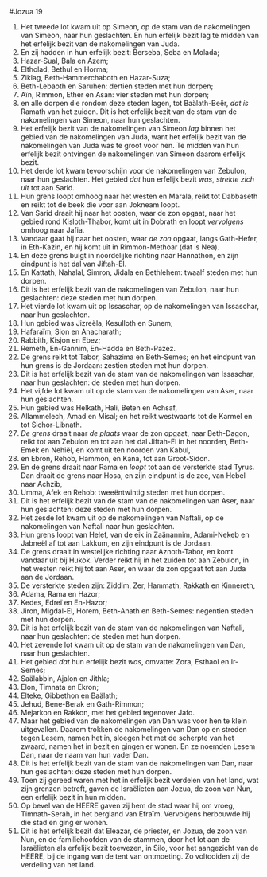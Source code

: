 #Jozua 19
1. Het tweede lot kwam uit op Simeon, op de stam van de nakomelingen van Simeon, naar hun geslachten. En hun erfelijk bezit lag te midden van het erfelijk bezit van de nakomelingen van Juda.
2. En zij hadden in hun erfelijk bezit: Berseba, Seba en Molada;
3. Hazar-Sual, Bala en Azem;
4. Eltholad, Bethul en Horma;
5. Ziklag, Beth-Hammerchaboth en Hazar-Suza;
6. Beth-Lebaoth en Saruhen: dertien steden met hun dorpen;
7. Aïn, Rimmon, Ether en Asan: vier steden met hun dorpen;
8. en alle dorpen die rondom deze steden lagen, tot Baälath-Beër, *dat is* Ramath van het zuiden. Dit is het erfelijk bezit van de stam van de nakomelingen van Simeon, naar hun geslachten.
9. Het erfelijk bezit van de nakomelingen van Simeon *lag* binnen het gebied van de nakomelingen van Juda, want het erfelijk bezit van de nakomelingen van Juda was te groot voor hen. Te midden van hun erfelijk bezit ontvingen de nakomelingen van Simeon daarom erfelijk bezit.
10. Het derde lot kwam tevoorschijn voor de nakomelingen van Zebulon, naar hun geslachten. Het gebied *dat* hun erfelijk bezit *was*, *strekte zich uit* tot aan Sarid.
11. Hun grens loopt omhoog naar het westen en Marala, reikt tot Dabbaseth en reikt tot de beek die voor aan Jokneam loopt.
12. Van Sarid draait hij naar het oosten, waar de zon opgaat, naar het gebied rond Kisloth-Thabor, komt uit in Dobrath en loopt *vervolgens* omhoog naar Jafia.
13. Vandaar gaat hij naar het oosten, waar *de zon* opgaat, langs Gath-Hefer, in Eth-Kazin, en hij komt uit in Rimmon-Methoar (dat is Nea).
14. En deze grens buigt in noordelijke richting naar Hannathon, en zijn eindpunt is het dal van Jiftah-El.
15. En Kattath, Nahalal, Simron, Jidala en Bethlehem: twaalf steden met hun dorpen.
16. Dit is het erfelijk bezit van de nakomelingen van Zebulon, naar hun geslachten: deze steden met hun dorpen.
17. Het vierde lot kwam uit op Issaschar, op de nakomelingen van Issaschar, naar hun geslachten.
18. Hun gebied was Jizreëla, Kesulloth en Sunem;
19. Hafaraïm, Sion en Anacharath;
20. Rabbith, Kisjon en Ebez;
21. Remeth, En-Gannim, En-Hadda en Beth-Pazez.
22. De grens reikt tot Tabor, Sahazima en Beth-Semes; en het eindpunt van hun grens is de Jordaan: zestien steden met hun dorpen.
23. Dit is het erfelijk bezit van de stam van de nakomelingen van Issaschar, naar hun geslachten: de steden met hun dorpen.
24. Het vijfde lot kwam uit op de stam van de nakomelingen van Aser, naar hun geslachten.
25. Hun gebied was Helkath, Hali, Beten en Achsaf,
26. Allammelech, Amad en Misal; en het reikt westwaarts tot de Karmel en tot Sichor-Libnath.
27. *De grens* draait naar *de plaats* waar de zon opgaat, naar Beth-Dagon, reikt tot aan Zebulon en tot aan het dal Jiftah-El in het noorden, Beth-Emek en Nehiël, en komt uit ten noorden van Kabul,
28. en Ebron, Rehob, Hammon, en Kana, tot aan Groot-Sidon.
29. En de grens draait naar Rama en *loopt* tot aan de versterkte stad Tyrus. Dan draait de grens naar Hosa, en zijn eindpunt is de zee, van Hebel naar Achzib,
30. Umma, Afek en Rehob: tweeëntwintig steden met hun dorpen.
31. Dit is het erfelijk bezit van de stam van de nakomelingen van Aser, naar hun geslachten: deze steden met hun dorpen.
32. Het zesde lot kwam uit op de nakomelingen van Naftali, op de nakomelingen van Naftali naar hun geslachten.
33. Hun grens loopt van Helef, van de eik in Zaänannim, Adami-Nekeb en Jabneël af tot aan Lakkum, en zijn eindpunt is de Jordaan.
34. De grens draait in westelijke richting naar Aznoth-Tabor, en komt vandaar uit bij Hukok. Verder reikt hij in het zuiden tot aan Zebulon, in het westen reikt hij tot aan Aser, en waar de zon opgaat tot aan Juda aan de Jordaan.
35. De versterkte steden zijn: Ziddim, Zer, Hammath, Rakkath en Kinnereth,
36. Adama, Rama en Hazor;
37. Kedes, Edreï en En-Hazor;
38. Jiron, Migdal-El, Horem, Beth-Anath en Beth-Semes: negentien steden met hun dorpen.
39. Dit is het erfelijk bezit van de stam van de nakomelingen van Naftali, naar hun geslachten: de steden met hun dorpen.
40. Het zevende lot kwam uit op de stam van de nakomelingen van Dan, naar hun geslachten.
41. Het gebied *dat* hun erfelijk bezit *was*, omvatte: Zora, Esthaol en Ir-Semes;
42. Saälabbin, Ajalon en Jithla;
43. Elon, Timnata en Ekron;
44. Elteke, Gibbethon en Baälath;
45. Jehud, Bene-Berak en Gath-Rimmon;
46. Mejarkon en Rakkon, met het gebied tegenover Jafo.
47. Maar het gebied van de nakomelingen van Dan was voor hen te klein uitgevallen. Daarom trokken de nakomelingen van Dan op en streden tegen Lesem, namen het in, sloegen het met de scherpte van het zwaard, namen het in bezit en gingen er wonen. En ze noemden Lesem Dan, naar de naam van hun vader Dan.
48. Dit is het erfelijk bezit van de stam van de nakomelingen van Dan, naar hun geslachten: deze steden met hun dorpen.
49. Toen zij gereed waren met het in erfelijk bezit verdelen van het land, wat zijn grenzen betreft, gaven de Israëlieten aan Jozua, de zoon van Nun, een erfelijk bezit in hun midden.
50. Op bevel van de HEERE gaven zij hem de stad waar hij om vroeg, Timnath-Serah, in het bergland van Efraïm. Vervolgens herbouwde hij die stad en ging er wonen.
51. Dit is het erfelijk bezit dat Eleazar, de priester, en Jozua, de zoon van Nun, en de familiehoofden van de stammen, door het lot aan de Israëlieten als erfelijk bezit toewezen, in Silo, voor het aangezicht van de HEERE, bij de ingang van de tent van ontmoeting. Zo voltooiden zij de verdeling van het land.
